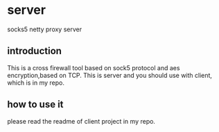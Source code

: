 # server
socks5 netty proxy server
## introduction
This is a cross firewall tool based on sock5 protocol and aes encryption,based on TCP.
This is server and you should use with client, which is in my repo. 
## how to use it 
please read the readme of client project in my repo.


